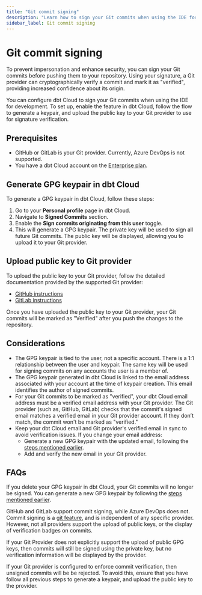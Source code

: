 ```yaml
---
title: "Git commit signing"
description: "Learn how to sign your Git commits when using the IDE for development."
sidebar_label: Git commit signing
---
```


# Git commit signing <Lifecycle status="Enterprise" />

To prevent impersonation and enhance security, you can sign your Git commits before pushing them to your repository. Using your signature, a Git provider can cryptographically verify a commit and mark it as "verified", providing increased confidence about its origin.

You can configure dbt Cloud to sign your Git commits when using the IDE for development. To set up, enable the feature in dbt Cloud, follow the flow to generate a keypair, and upload the public key to your Git provider to use for signature verification.  


## Prerequisites 

- GitHub or GitLab is your Git provider. Currently, Azure DevOps is not supported.
- You have a dbt Cloud account on the [Enterprise plan](https://www.getdbt.com/pricing/).

## Generate GPG keypair in dbt Cloud

To generate a GPG keypair in dbt Cloud, follow these steps:
1. Go to your **Personal profile** page in dbt Cloud.
2. Navigate to **Signed Commits** section.
3. Enable the **Sign commits originating from this user** toggle.
4. This will generate a GPG keypair. The private key will be used to sign all future Git commits. The public key will be displayed, allowing you to upload it to your Git provider.

<Lightbox src="/img/docs/dbt-cloud/example-git-signed-commits-setting.png" width="95%" title="Example of profile setting Signed commits" />

## Upload public key to Git provider 

To upload the public key to your Git provider, follow the detailed documentation provided by the supported Git provider:

- [GitHub instructions](https://docs.github.com/en/authentication/managing-commit-signature-verification/adding-a-gpg-key-to-your-github-account) 
- [GitLab instructions](https://docs.gitlab.com/ee/user/project/repository/signed_commits/gpg.html) 

Once you have uploaded the public key to your Git provider, your Git commits will be marked as "Verified" after you push the changes to the repository.

<Lightbox src="/img/docs/dbt-cloud/git-sign-verified.jpg" width="95%" title="Example of a verified Git commit in a Git provider." />

## Considerations

- The GPG keypair is tied to the user, not a specific account. There is a 1:1 relationship between the user and keypair. The same key will be used for signing commits on any accounts the user is a member of.
- The GPG keypair generated in dbt Cloud is linked to the email address associated with your account at the time of keypair creation. This email identifies the author of signed commits.
- For your Git commits to be marked as "verified", your dbt Cloud email address must be a verified email address with your Git provider. The Git provider (such as, GitHub, GitLab) checks that the commit's signed email matches a verified email in your Git provider account. If they don’t match, the commit won't be marked as "verified."
- Keep your dbt Cloud email and Git provider's verified email in sync to avoid verification issues. If you change your email address:
  - Generate a new GPG keypair with the updated email, following the [steps mentioned earlier](/docs/cloud/dbt-cloud-ide/git-commit-signing#generate-gpg-keypair-in-dbt-cloud).
  - Add and verify the new email in your Git provider.

<!-- vale off -->

## FAQs

<!-- vale on -->

<DetailsToggle alt_header="What happens if I delete my GPG keypair in dbt Cloud?">

If you delete your GPG keypair in dbt Cloud, your Git commits will no longer be signed. You can generate a new GPG keypair by following the [steps mentioned earlier](/docs/cloud/dbt-cloud-ide/git-commit-signing#generate-gpg-keypair-in-dbt-cloud).
</DetailsToggle>

<DetailsToggle alt_header="What Git providers support GPG keys?">

GitHub and GitLab support commit signing, while Azure DevOps does not. Commit signing is a [git feature](https://git-scm.com/book/ms/v2/Git-Tools-Signing-Your-Work), and is independent of any specific provider. However, not all providers support the upload of public keys, or the display of verification badges on commits.

</DetailsToggle>

<DetailsToggle alt_header="What if my Git provider doesn't support GPG keys?">

If your Git Provider does not explicitly support the upload of public GPG keys, then
commits will still be signed using the private key, but no verification information will
be displayed by the provider.

</DetailsToggle>

<DetailsToggle alt_header="What if my Git provider requires that all commits are signed?">

If your Git provider is configured to enforce commit verification, then unsigned commits
will be be rejected. To avoid this, ensure that you have follow all previous steps to generate
a keypair, and upload the public key to the provider.

</DetailsToggle>
